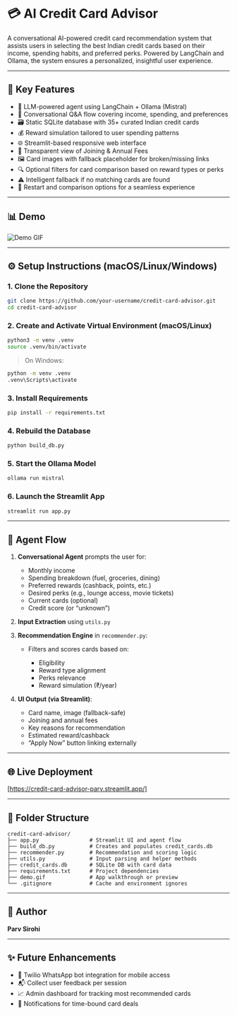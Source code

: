 # 💳 AI Credit Card Advisor

A conversational AI-powered credit card recommendation system that assists users in selecting the best Indian credit cards based on their income, spending habits, and preferred perks. Powered by LangChain and Ollama, the system ensures a personalized, insightful user experience.

---

## 🌟 Key Features

* 🧠 LLM-powered agent using LangChain + Ollama (Mistral)
* 💬 Conversational Q\&A flow covering income, spending, and preferences
* 🗃️ Static SQLite database with 35+ curated Indian credit cards
* 💰 Reward simulation tailored to user spending patterns
* 🌐 Streamlit-based responsive web interface
* 🧾 Transparent view of Joining & Annual Fees
* 🖼️ Card images with fallback placeholder for broken/missing links
* 🔍 Optional filters for card comparison based on reward types or perks
* ⚠️ Intelligent fallback if no matching cards are found
* 🔄 Restart and comparison options for a seamless experience

---

## 📊 Demo

![Demo GIF](https://github.com/your-username/credit-card-advisor/blob/main/demo.gif)

---

## ⚙️ Setup Instructions (macOS/Linux/Windows)

### 1. Clone the Repository

```bash
git clone https://github.com/your-username/credit-card-advisor.git
cd credit-card-advisor
```

### 2. Create and Activate Virtual Environment (macOS/Linux)

```bash
python3 -m venv .venv
source .venv/bin/activate
```

> On Windows:

```bash
python -m venv .venv
.venv\Scripts\activate
```

### 3. Install Requirements

```bash
pip install -r requirements.txt
```

### 4. Rebuild the Database

```bash
python build_db.py
```

### 5. Start the Ollama Model

```bash
ollama run mistral
```

### 6. Launch the Streamlit App

```bash
streamlit run app.py
```

---

## 🧠 Agent Flow

1. **Conversational Agent** prompts the user for:

   * Monthly income
   * Spending breakdown (fuel, groceries, dining)
   * Preferred rewards (cashback, points, etc.)
   * Desired perks (e.g., lounge access, movie tickets)
   * Current cards (optional)
   * Credit score (or “unknown”)

2. **Input Extraction** using `utils.py`

3. **Recommendation Engine** in `recommender.py`:

   * Filters and scores cards based on:

     * Eligibility
     * Reward type alignment
     * Perks relevance
     * Reward simulation (₹/year)

4. **UI Output (via Streamlit)**:

   * Card name, image (fallback-safe)
   * Joining and annual fees
   * Key reasons for recommendation
   * Estimated reward/cashback
   * “Apply Now” button linking externally

---

## 🌐 Live Deployment

[https://credit-card-advisor-parv.streamlit.app/]

---

## 📁 Folder Structure

```
credit-card-advisor/
├── app.py                # Streamlit UI and agent flow
├── build_db.py           # Creates and populates credit_cards.db
├── recommender.py        # Recommendation and scoring logic
├── utils.py              # Input parsing and helper methods
├── credit_cards.db       # SQLite DB with card data
├── requirements.txt      # Project dependencies
├── demo.gif              # App walkthrough or preview
└── .gitignore            # Cache and environment ignores
```

---

## 👤 Author

**Parv Sirohi**

---

## ✨ Future Enhancements

* 📱 Twilio WhatsApp bot integration for mobile access
* 📬 Collect user feedback per session
* 📈 Admin dashboard for tracking most recommended cards
* 🔔 Notifications for time-bound card deals
